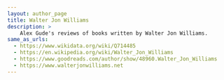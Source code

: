 ```yaml
---
layout: author_page
title: Walter Jon Williams
description: >
    Alex Gude's reviews of books written by Walter Jon Williams.
same_as_urls:
  - https://www.wikidata.org/wiki/Q714485
  - https://en.wikipedia.org/wiki/Walter_Jon_Williams
  - https://www.goodreads.com/author/show/48960.Walter_Jon_Williams
  - https://www.walterjonwilliams.net
---
```

